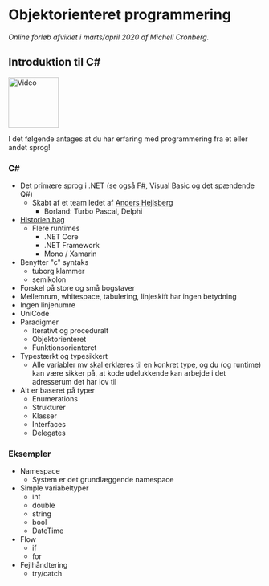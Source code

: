 # Objektorienteret programmering
*Online forløb afviklet i marts/april 2020 af Michell Cronberg.*

## Introduktion til C\# 

<a target="_blank" href="https://www.youtube.com/watch?v=5beTdtMZI_M"><img src="http://cdn.cronberg.dk/kurser/div/youtube.png" alt="Video" width="100"></a>

I det følgende antages at du har erfaring med programmering fra et eller andet sprog!

### C\# 

- Det primære sprog i .NET (se også F#, Visual Basic og det spændende Q#)
  - Skabt af et team ledet af [Anders Hejlsberg](https://en.wikipedia.org/wiki/Anders_Hejlsberg)
    - Borland: Turbo Pascal, Delphi
- [Historien bag](http://ithistorie.cronberg.dk/?maerker=csharp,det_vi_husker&sortering=faldende)
  - Flere runtimes
    - .NET Core
    - .NET Framework
    - Mono / Xamarin
- Benytter "c" syntaks
  - tuborg klammer
  - semikolon
- Forskel på store og små bogstaver
- Mellemrum, whitespace, tabulering, linjeskift har ingen betydning
- Ingen linjenumre
- UniCode
- Paradigmer
  - Iterativt og proceduralt
  - Objektorienteret
  - Funktionsorienteret
- Typestærkt og typesikkert
  - Alle variabler mv skal erklæres til en konkret type, og du (og runtime) kan være sikker på, at kode udelukkende kan arbejde i det adresserum det har lov til
- Alt er baseret på typer
  - Enumerations
  - Strukturer
  - Klasser
  - Interfaces
  - Delegates

### Eksempler 
  - Namespace
    - System er det grundlæggende namespace
  - Simple variabeltyper
    - int
    - double
    - string
    - bool
    - DateTime
  - Flow
    - if
    - for
  - Fejlhåndtering
    - try/catch